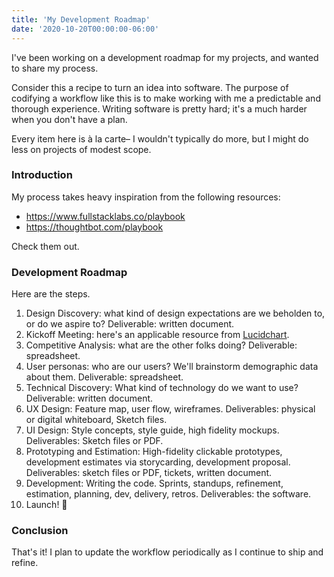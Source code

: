 ```yaml
---
title: 'My Development Roadmap'
date: '2020-10-20T00:00:00-06:00'
---
```


I've been working on a development roadmap for my projects, and wanted to share
my process.

Consider this a recipe to turn an idea into software. The purpose of codifying
a workflow like this is to make working with me a predictable and thorough
experience. Writing software is pretty hard; it's a much harder when you don't
have a plan.

Every item here is à la carte– I wouldn't typically do more, but I might do
less on projects of modest scope.

### Introduction

My process takes heavy inspiration from the following resources:

- https://www.fullstacklabs.co/playbook
- https://thoughtbot.com/playbook

Check them out.

### Development Roadmap

Here are the steps.

1. Design Discovery: what kind of design expectations are we beholden to, or do we aspire to? Deliverable: written document.
2. Kickoff Meeting: here's an applicable resource from [Lucidchart](https://www.lucidchart.com/blog/kickoff-meeting-agenda).
3. Competitive Analysis: what are the other folks doing? Deliverable: spreadsheet.
4. User personas: who are our users? We'll brainstorm demographic data about them. Deliverable: spreadsheet.
5. Technical Discovery: What kind of technology do we want to use? Deliverable: written document.
6. UX Design: Feature map, user flow, wireframes. Deliverables: physical or digital whiteboard, Sketch files.
7. UI Design: Style concepts, style guide, high fidelity mockups. Deliverables: Sketch files or PDF.
8. Prototyping and Estimation: High-fidelity clickable prototypes, development estimates via storycarding, development proposal. Deliverables: sketch files or PDF, tickets, written document.
9. Development: Writing the code. Sprints, standups, refinement, estimation, planning, dev, delivery, retros. Deliverables: the software.
10. Launch! 🚀


### Conclusion

That's it! I plan to update the workflow periodically as I continue to ship and
refine.
